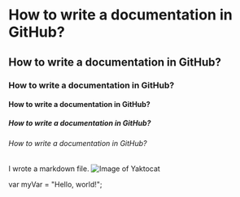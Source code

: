 # How to write a documentation in GitHub?
## How to write a documentation in GitHub?
### How to write a documentation in GitHub?
#### How to write a documentation in GitHub?
##### How to write a documentation in GitHub?
###### How to write a documentation in GitHub?

I wrote a markdown file.
![Image of Yaktocat](https://octodex.github.com/images/yaktocat.png)

var myVar = "Hello, world!";
